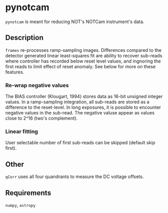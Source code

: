 # pynotcam
`pynotcam` is meant for reducing NOT's NOTCam instrument's data.

## Description  
`frames` re-processes ramp-sampling images. Differences compared to the detector generated linear least-squares fit are ability to recover sub-reads where controller has recorded below reset level values, and ingnoring the first reads to limit effect of reset anomaly. See below for more on these features.  

### Re-wrap negative values
The BIAS controller (Klougart, 1994) stores data as 16-bit unsigned integer values. In a ramp-sampling integration, all sub-reads are stored as a difference to the reset-level. In long exposures, it is possible to encounter negative values in the sub-read. The negative valuse appear as values close to 2^16 (two's complement).

### Linear fitting
User selectable number of first sub-reads can be skipped (default skip first).


## Other
`qCorr` uses all four quandrants to measure the DC voltage offsets. 

## Requirements
`numpy`, `astropy`
